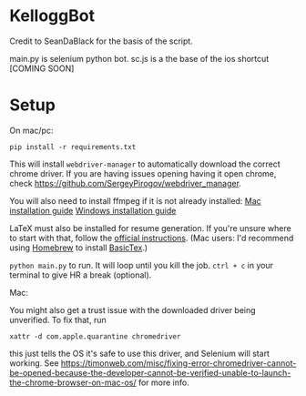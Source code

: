 # KelloggBot
Credit to SeanDaBlack for the basis of the script.

main.py is selenium python bot.
sc.js is a the base of the ios shortcut [COMING SOON]

# Setup

On mac/pc:

`pip install -r requirements.txt`

This will install `webdriver-manager` to automatically download the correct chrome driver. If you are having issues opening having it open chrome, check https://github.com/SergeyPirogov/webdriver_manager.

You will also need to install ffmpeg if it is not already installed: [Mac installation guide](https://superuser.com/a/624562) [Windows installation guide](https://www.wikihow.com/Install-FFmpeg-on-Windows)

LaTeX must also be installed for resume generation. If you're unsure where to start with that, follow the [official instructions](https://www.latex-project.org/get/). (Mac users: I'd recommend using [Homebrew](https://brew.sh/) to install [BasicTex](https://formulae.brew.sh/cask/basictex#default).)

`python main.py` to run. It will loop until you kill the job. `ctrl + c` in your terminal to give HR a break (optional).

Mac:

You might also get a trust issue with the downloaded driver being unverified. To fix that, run 

`xattr -d com.apple.quarantine chromedriver`

this just tells the OS it's safe to use this driver, and Selenium will start working. See https://timonweb.com/misc/fixing-error-chromedriver-cannot-be-opened-because-the-developer-cannot-be-verified-unable-to-launch-the-chrome-browser-on-mac-os/ for more info.


